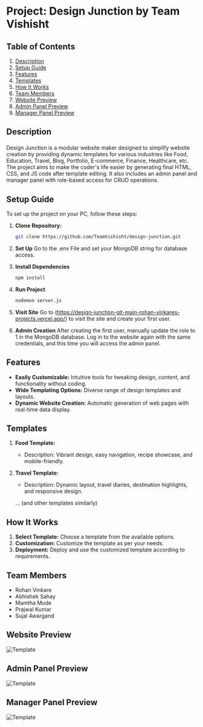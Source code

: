 # Project: Design Junction by Team Vishisht

## Table of Contents
1. [Description](#description)
2. [Setup Guide](#setup-guide)
3. [Features](#features)
4. [Templates](#templates)
5. [How It Works](#how-it-works)
6. [Team Members](#team-members)
7. [Website Preview](#website-preview)
8. [Admin Panel Preview](#admin-panel-preview)
9. [Manager Panel Preview](#manager-panel-preview)


## <p class="description"> Description </p>
Design Junction is a modular website maker designed to simplify website creation by providing dynamic templates for various industries like Food, Education, Travel, Blog, Portfolio, E-commerce, Finance, Healthcare, etc. The project aims to make the coder's life easier by generating final HTML, CSS, and JS code after template editing. It also includes an admin panel and manager panel with role-based access for CRUD operations.

<a name="setup-guide"></a>
## Setup Guide
To set up the project on your PC, follow these steps:

1. **Clone Repository:**
   ```bash
   git clone https://github.com/TeamVishisht/design-junction.git

2. **Set Up**
   Go to the .env File and set your MongoDB string for database access.

3. **Install Dependencies**
   ```bash
   npm install 

4. **Run Project**
   ```bash
   nodemon server.js

5. **Visit Site**
   Go to (https://design-junction-git-main-rohan-vinkares-projects.vercel.app/) to visit the site and create your first user.

6. **Admin Creation**
   After creating the first user, manually update the role to 1 in the MongoDB database. Log in to the website again with the same credentials, and this time you will access the admin panel.


<a name="features"></a>
## Features
- **Easily Customizable:** Intuitive tools for tweaking design, content, and functionality without coding.
- **Wide Templating Options:** Diverse range of design templates and layouts.
- **Dynamic Website Creation:** Automatic generation of web pages with real-time data display.

<a name="templates"></a>
## Templates
1. **Food Template:**
   - Description: Vibrant design, easy navigation, recipe showcase, and mobile-friendly.
   
2. **Travel Template:**
   - Description: Dynamic layout, travel diaries, destination highlights, and responsive design.

   ... (and other templates similarly)
   


<a name="how-it-works"></a>
## How It Works
1. **Select Template:** Choose a template from the available options.
2. **Customization:** Customize the template as per your needs.
3. **Deployment:** Deploy and use the customized template according to requirements.

<a name="team-members"></a>
## Team Members
- Rohan Vinkare
- Abhishek Sahay
- Mamtha Mude
- Prajwal Kumar
- Sujal Awargand

<a name="website-preview"></a>
## Website Preview 
![Template](public/imgs_not_touse/home.jpeg)

<a name="admin-panel-preview"></a>
## Admin Panel Preview 
![Template](public/imgs_not_touse/admin-panel.jpeg)

<a name="manager-panel-preview"></a>
## Manager Panel Preview 
![Template](public/imgs_not_touse/manager-panel.jpeg)
